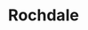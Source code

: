 ---
slug: acp-rochdale
title: Rochdale
address: 169-59 137th Ave.
state: New York
stateAbbreviation: NY
city: Jamaica
postal: 11434
url: https://www.radnet.com/lhr-acpny/locations/acp-rochdale
htmlHead: null
body: null
appointmentUrl: https://www.radnet.com/lenox-hill-radiology/for-patients/request-appointment
walkInTitle: Walk-In Hours
walkInDetails: Mon - Fri | 8:00 am - 4:00 pm
places:
- {
    name: "Lenox Hill Radiology | Rochdale",
    longitude: -73.747170000000,
    latitude: 40.674790000000,
}
---